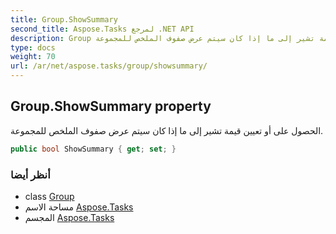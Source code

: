 ```yaml
---
title: Group.ShowSummary
second_title: Aspose.Tasks لمرجع .NET API
description: Group ملكية. الحصول على أو تعيين قيمة تشير إلى ما إذا كان سيتم عرض صفوف الملخص للمجموعة.
type: docs
weight: 70
url: /ar/net/aspose.tasks/group/showsummary/
---
```

## Group.ShowSummary property

الحصول على أو تعيين قيمة تشير إلى ما إذا كان سيتم عرض صفوف الملخص للمجموعة.

```csharp
public bool ShowSummary { get; set; }
```

### أنظر أيضا

* class [Group](../)
* مساحة الاسم [Aspose.Tasks](../../group/)
* المجسم [Aspose.Tasks](../../../)


